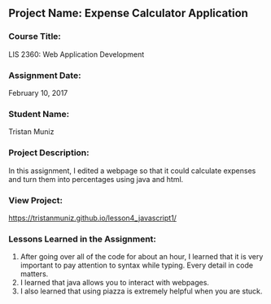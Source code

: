 ## Project Name:  Expense Calculator Application

### Course Title:
LIS 2360:  Web Application Development

### Assignment Date:  
February 10, 2017

### Student Name:  
Tristan Muniz

### Project Description:
In this assignment, I edited a webpage so that it could calculate expenses and turn them into percentages using java and html.

### View Project:
https://tristanmuniz.github.io/lesson4_javascript1/

### Lessons Learned in the Assignment:
1. After going over all of the code for about an hour, I learned that it is very important to pay attention to syntax while typing. Every detail in code matters.
2. I learned that java allows you to interact with webpages.
3. I also learned that using piazza is extremely helpful when you are stuck.

